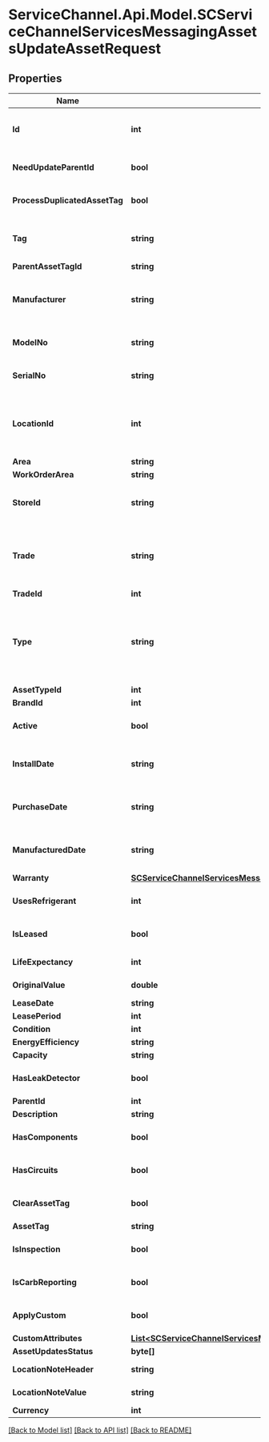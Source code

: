 # ServiceChannel.Api.Model.SCServiceChannelServicesMessagingAssetsUpdateAssetRequest

## Properties

Name | Type | Description | Notes
------------ | ------------- | ------------- | -------------
**Id** | **int** | The unique Equipment ID in Service Click system | [optional] 
**NeedUpdateParentId** | **bool** | Flag Need Update ParenId | [optional] [default to false]
**ProcessDuplicatedAssetTag** | **bool** |  | [optional] [default to false]
**Tag** | **string** | Required, Should be unique for subscriber | 
**ParentAssetTagId** | **string** |  | [optional] 
**Manufacturer** | **string** | Required, Must be existing manufacturer name | 
**ModelNo** | **string** | Model Number of asset | [optional] 
**SerialNo** | **string** | Serial Number of asset | [optional] 
**LocationId** | **int** | ID of location, Ignored. Use StoreId to setup Location | [optional] 
**Area** | **string** |  | [optional] 
**WorkOrderArea** | **string** |  | [optional] 
**StoreId** | **string** | Required, Should be unique for subscriber | 
**Trade** | **string** | Trade of asset. Examples: HVAC, DOORS, ELECTRICAL | [optional] 
**TradeId** | **int** |  | [optional] 
**Type** | **string** | Required, Type of asset. Examples: Refrigerator, Computer Monitor and etc | 
**AssetTypeId** | **int** |  | [optional] 
**BrandId** | **int** |  | [optional] 
**Active** | **bool** |  | [optional] [default to false]
**InstallDate** | **string** | If not specified the current date is taken | [optional] 
**PurchaseDate** | **string** | If not specified the current date is taken | [optional] 
**ManufacturedDate** | **string** | If not specified the current date is taken | [optional] 
**Warranty** | [**SCServiceChannelServicesMessagingAssetsWarrantyInfo**](SCServiceChannelServicesMessagingAssetsWarrantyInfo.md) |  | [optional] 
**UsesRefrigerant** | **int** | Refrigerant Usage options | [optional] 
**IsLeased** | **bool** | Is Leased | [optional] [default to false]
**LifeExpectancy** | **int** | Life Expectancy | [optional] 
**OriginalValue** | **double** | Original Value | [optional] 
**LeaseDate** | **string** | Lease Date | [optional] 
**LeasePeriod** | **int** | Lease Period | [optional] 
**Condition** | **int** |  | [optional] 
**EnergyEfficiency** | **string** |  | [optional] 
**Capacity** | **string** |  | [optional] 
**HasLeakDetector** | **bool** | Has Leak Detector | [optional] [default to false]
**ParentId** | **int** | Parent Id | [optional] 
**Description** | **string** |  | [optional] 
**HasComponents** | **bool** |  | [optional] [default to false]
**HasCircuits** | **bool** |  | [optional] [default to false]
**ClearAssetTag** | **bool** |  | [optional] [default to false]
**AssetTag** | **string** |  | [optional] 
**IsInspection** | **bool** |  | [optional] [default to false]
**IsCarbReporting** | **bool** |  | [optional] [default to false]
**ApplyCustom** | **bool** |  | [optional] [default to false]
**CustomAttributes** | [**List&lt;SCServiceChannelServicesMessagingEquipmentsEquipmentAttributeDescription&gt;**](SCServiceChannelServicesMessagingEquipmentsEquipmentAttributeDescription.md) |  | [optional] 
**AssetUpdatesStatus** | **byte[]** |  | [optional] 
**LocationNoteHeader** | **string** | Location Note Header | [optional] 
**LocationNoteValue** | **string** | Location Note Value | [optional] 
**Currency** | **int** |  | [optional] 

[[Back to Model list]](../README.md#documentation-for-models) [[Back to API list]](../README.md#documentation-for-api-endpoints) [[Back to README]](../README.md)

